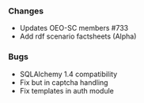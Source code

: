 ### Changes

- Updates OEO-SC members #733
- Add rdf scenario factsheets (Alpha)

### Bugs

- SQLAlchemy 1.4 compatibility
- Fix but in captcha handling
- Fix templates in auth module
